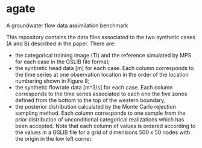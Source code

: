 # agate
A groundwater flow data assimilation benchmark

This repository contains the data files associated to the two synthetic cases (A and B) described in the paper.
There are:
- the categorical training image (TI) and the reference simulated by MPS for each case in the GSLIB file format;
- the synthetic head data [m] for each case. Each column corresponds to the time series at one observation location in the order of the
location numbering shown in Figure 8;
- the synthetic flowrate data [m^3/s] for each case. Each column corresponds to the time series associated to each one the five zones 
defined from the bottom to the top of the western boundary;
- the posterior distribution calculated by the Monte Carlo rejection sampling method. Each column corresponds to one sample from the prior 
distribution of unconditional categorical realizations which has been accepted. Note that each column of values is ordered according to 
the values in a GSLIB file for a grid of dimensions 500 x 50 nodes with the origin in the low left corner.

